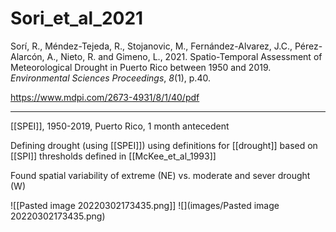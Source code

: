 # Sori_et_al_2021

Sorí, R., Méndez-Tejeda, R., Stojanovic, M., Fernández-Alvarez, J.C., Pérez-Alarcón, A., Nieto, R. and Gimeno, L., 2021. Spatio-Temporal Assessment of Meteorological Drought in Puerto Rico between 1950 and 2019. _Environmental Sciences Proceedings_, _8_(1), p.40.

https://www.mdpi.com/2673-4931/8/1/40/pdf

---

[[SPEI]], 1950-2019, Puerto Rico, 1 month antecedent 

Defining drought (using [[SPEI]]) using definitions for [[drought]] based on [[SPI]] thresholds defined in [[McKee_et_al_1993]]


Found spatial variability of extreme (NE) vs. moderate and sever drought (W) 

![[Pasted image 20220302173435.png]]
![](images/Pasted image 20220302173435.png)